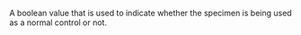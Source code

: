 A boolean value that is used to indicate whether the specimen is being used as a normal control or not.
